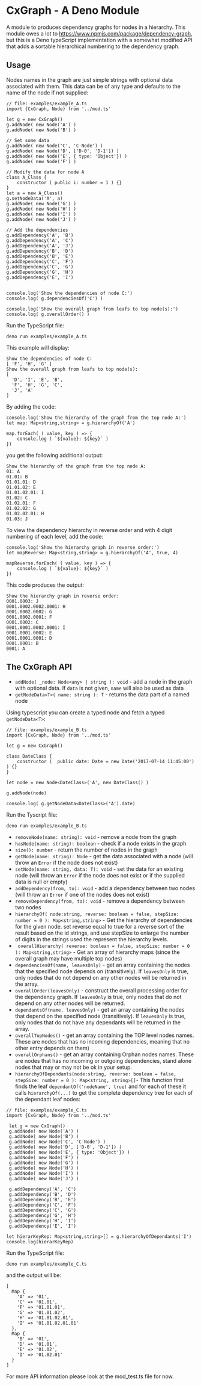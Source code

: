 # CxGraph - A Deno Module

A module to produces dependency graphs for nodes in a hierarchy. This module owes a lot to https://www.npmjs.com/package/dependency-graph, but this is a Deno typeScript implementation with a somewhat modified API that adds a sortable hierarchical numbering to the dependency graph.

## Usage 

Nodes names in the graph are just simple strings with optional data associated with them. This data can be of any type and defaults to the name of the node if not supplied:

```
// file: examples/example_A.ts
import {CxGraph, Node} from '../mod.ts'

let g = new CxGraph()
g.addNode( new Node('A') )  
g.addNode( new Node('B') )

// Set some data 
g.addNode( new Node('C', 'C-Node') )
g.addNode( new Node('D', ['D-0', 'D-1']) )
g.addNode( new Node('E', { type: 'Object'}) )
g.addNode( new Node('F') )

// Modify the data for node A
class A_Class { 
    constructor ( public i: number = 1 ) {}
}
let a = new A_Class()
g.setNodeData('A', a)
g.addNode( new Node('G') )
g.addNode( new Node('H') )
g.addNode( new Node('I') )
g.addNode( new Node('J') )

// Add the dependencies
g.addDependency('A', 'B')
g.addDependency('A', 'C')
g.addDependency('A', 'J')
g.addDependency('B', 'D')
g.addDependency('B', 'E')
g.addDependency('C', 'F')
g.addDependency('C', 'G')
g.addDependency('G', 'H')
g.addDependency('E', 'I')


console.log('Show the dependencies of node C:')
console.log( g.dependenciesOf('C') ) 

console.log('Show the overall graph from leafs to top node(s):')
console.log( g.overallOrder() )
```
Run the TypeScript file:
```
deno run examples/example_A.ts
```
This example will display:

```
Show the dependencies of node C:
[ 'F', 'H', 'G' ]
Show the overall graph from leafs to top node(s):
[
  'D', 'I', 'E', 'B',
  'F', 'H', 'G', 'C',
  'J', 'A'
]
```
By adding the code:
```
console.log('Show the hierarchy of the graph from the top node A:')
let map: Map<string,string> = g.hierarchyOf('A') 

map.forEach( ( value, key ) => {
    console.log ( `${value}: ${key}` ) 
})
```
you get the following additional output:
```
Show the hierarchy of the graph from the top node A:
01: A
01.01: B
01.01.01: D
01.01.02: E
01.01.02.01: I
01.02: C
01.02.01: F
01.02.02: G
01.02.02.01: H
01.03: J
```
To view the dependency hierarchy in reverse order and with 4 digit numbering of each level, add the code:
```
console.log('Show the hierarchy graph in reverse order:')
let mapReverse: Map<string,string> = g.hierarchyOf('A', true, 4) 

mapReverse.forEach( ( value, key ) => {
    console.log ( `${value}: ${key}` ) 
})
```
This code produces the output:
```
Show the hierarchy graph in reverse order:
0001.0003: J
0001.0002.0002.0001: H
0001.0002.0002: G
0001.0002.0001: F
0001.0002: C
0001.0001.0002.0001: I
0001.0001.0002: E
0001.0001.0001: D
0001.0001: B
0001: A
```

## The CxGraph API

 - `addNode( _node: Node<any> | string ): void` - add a node in the graph with optional data. If `data` is not given, `name` will also be used as data
 -  `getNodeData<T>( name: string ): T` - returns the data part of a named node

Using typescript you can create a typed node and fetch a typed `getNodeData<T>`:
```
// file: examples/example_B.ts
import {CxGraph, Node} from '../mod.ts'

let g = new CxGraph()

class DateClass {    
    constructor (  public date: Date = new Date('2017-07-14 11:45:00')  ) {}
}

let node = new Node<DateClass>('A', new DateClass() )

g.addNode(node)

console.log( g.getNodeData<DateClass>('A').date)
```
Run the Tyscript file:
```
deno run examples/example_B.ts
```
 - `removeNode(name: string): void` - remove a node from the graph
 - `hasNode(name: string): boolean` - check if a node exists in the graph
 - `size(): number` - return the number of nodes in the graph
 - `getNode(name: string): Node` - get the data associated with a node (will throw an `Error` if the node does not exist)
 - `setNode(name: string, data: T): void` - set the data for an existing node (will throw an `Error` if the node does not exist or if the supplied data is null or empty)
 - `addDependency(from, to): void` - add a dependency between two nodes (will throw an `Error` if one of the nodes does not exist)
 - `removeDependency(from, to): void` - remove a dependency between two nodes
-  `hierarchyOf( node:string, reverse: boolean = false, stepSize: number = 0 ): Map<string,string>` - Get the hierarchy of dependencies for the given node. set reverse equal to true for a reverse sort of the result based on the id strings, and use stepSize to enlarge the number of digits in the strings used the represent the hierarchy levels.
- ` overallHierarchy( reverse: boolean = false, stepSize: number = 0 ): Map<string,string>` - Get an array of hierarchy maps (since the overall graph may have multiple top nodes)
 - `dependenciesOf(name, leavesOnly)` - get an array containing the nodes that the specified node depends on (transitively). If `leavesOnly` is true, only nodes that do not depend on any other nodes will be returned in the array.
  - `overallOrder(leavesOnly)` - construct the overall processing order for the dependency graph. If `leavesOnly` is true, only nodes that do not depend on any other nodes will be returned.
 - `dependantsOf(name, leavesOnly)` - get an array containing the nodes that depend on the specified node (transitively). If `leavesOnly` is true, only nodes that do not have any dependants will be returned in the array.
 - `overallTopNodes()` - get an array containing the TOP level nodes names. These are nodes that has no incoming dependencies, meaning that no other entry depends on them)
 - `overallOrphans()` - get an array containing Orphan nodes names. These are nodes that has no incoming or outgoing dependencies, stand alone nodes that may or may not be ok in your setup. 
 - `hierarchyOfDependants(node:string, reverse: boolean = false, stepSize: number = 0 ): Map<string, string>[]`- This function first finds the leaf `dependantOf('nodeName', true)` and for each of these it calls `hierarchyOf(...)` to get the complete dependency tree for each of the dependant leaf nodes:
```
// file: examples/example_C.ts
import {CxGraph, Node} from '../mod.ts'

 let g = new CxGraph()
 g.addNode( new Node('A') ) 
 g.addNode( new Node('B') )
 g.addNode( new Node('C', 'C-Node') )
 g.addNode( new Node('D', ['D-0', 'D-1']) )
 g.addNode( new Node('E', { type: 'Object'}) )
 g.addNode( new Node('F') )
 g.addNode( new Node('G') )
 g.addNode( new Node('H') )
 g.addNode( new Node('I') )
 g.addNode( new Node('J') )
   
 g.addDependency('A', 'C')
 g.addDependency('B', 'D')
 g.addDependency('B', 'E')
 g.addDependency('C', 'F')
 g.addDependency('C', 'G')
 g.addDependency('G', 'H')
 g.addDependency('H', 'I')
 g.addDependency('E', 'I')
 
let hierarKeyRep: Map<string,string>[] = g.hierarchyOfDependants('I')
console.log(hierarKeyRep)
```
Run the TypeScript file:
```
deno run examples/example_C.ts
```
and the output will be:
```
[
  Map {
    'A' => '01',
    'C' => '01.01',
    'F' => '01.01.01',
    'G' => '01.01.02',
    'H' => '01.01.02.01',
    'I' => '01.01.02.01.01'
  },
  Map {
    'B' => '01',
    'D' => '01.01',
    'E' => '01.02',
    'I' => '01.02.01'
  }
]
```

 For more API information please look at the mod_test.ts file for now.
